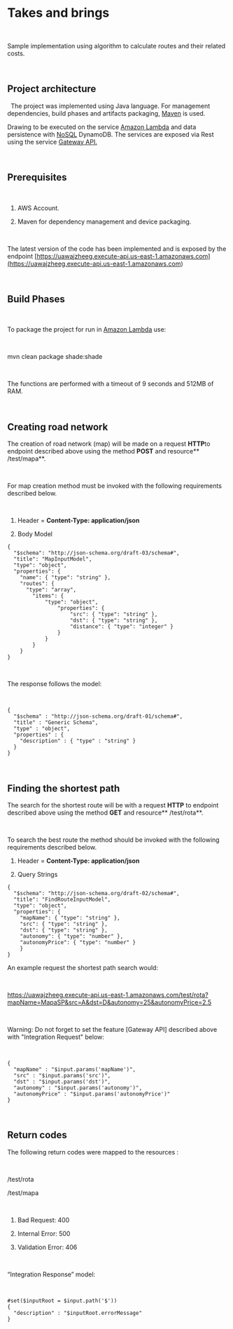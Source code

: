 Takes and brings
=======================

 

Sample implementation using algorithm to calculate routes and their
related costs.

 

Project architecture
----------------------

 
The project was implemented using Java language. For management
dependencies, build phases and artifacts packaging,
[Maven](<https://maven.apache.org>) is used.

Drawing to be executed on the service [Amazon
Lambda](<https://aws.amazon.com/lambda/>) and data persistence with
[NoSQL](<https://www.google.com.br/url?sa=t&rct=j&q=&esrc=s&source=web&cd=3&cad=rja&uact=8&ved=0CCUQFjACahUKEwirmP_d4PTHAhWBDpAKHWgPBZ8&url=https%3A%2F%2Fpt.wikipedia.org%2Fwiki%2FNoSQL&usg=AFQjCNFBP3QwsZfT1L6YqvnRdDLtjMFXhw&sig2=6L6i0MWRtLN1Z5WiVTSmNg>)
DynamoDB. The services are exposed via Rest using the service [Gateway
API.](<https://aws.amazon.com/api-gateway/>)

 

Prerequisites
--------------

 

1.  AWS Account.

2.  Maven for dependency management and device packaging.

 

The latest version of the code has been implemented and is
exposed by the endpoint
[https://uawajzheeg.execute-api.us-east-1.amazonaws.com](<https://uawajzheeg.execute-api.us-east-1.amazonaws.com>)

 

Build Phases
--------------

 

To package the project for run in [Amazon
Lambda](<https://aws.amazon.com/lambda/>) use:

 

mvn clean package shade:shade

 

The functions are performed with a timeout of 9 seconds and 512MB of RAM.

 

Creating road network
--------------------

The creation of road network (map) will be made on a request **HTTP**to
endpoint described above using the method **POST** and resource**
/test/mapa**.

 

For map creation method must be invoked with the following requirements
described below.

 

1.  Header = **Content-Type: application/json**

2.  Body Model

~~~~~~~~~~~~~~~~~~~~~~~~~~~~~~~~~~~~~~~~~~~~~~~~~~~~~~~~~~~~~~~~~~~~~~~~~~~~~~~~
{
  "$schema": "http://json-schema.org/draft-03/schema#",
  "title": "MapInputModel",
  "type": "object",
  "properties": {
    "name": { "type": "string" },
    "routes": {
      "type": "array",
        "items": {
            "type": "object",
                "properties": {
                    "src": { "type": "string" },
                    "dst": { "type": "string" },
                    "distance": { "type": "integer" }
                }
            }
        }
    }
}
~~~~~~~~~~~~~~~~~~~~~~~~~~~~~~~~~~~~~~~~~~~~~~~~~~~~~~~~~~~~~~~~~~~~~~~~~~~~~~~~

 

The response follows the model:

 

~~~~~~~~~~~~~~~~~~~~~~~~~~~~~~~~~~~~~~~~~~~~~~~~~~~~~~~~~~~~~~~~~~~~~~~~~~~~~~~~
{
  "$schema" : "http://json-schema.org/draft-01/schema#",
  "title" : "Generic Schema",
  "type" : "object",
  "properties" : {
    "description" : { "type" : "string" }
  }
}
~~~~~~~~~~~~~~~~~~~~~~~~~~~~~~~~~~~~~~~~~~~~~~~~~~~~~~~~~~~~~~~~~~~~~~~~~~~~~~~~

 

Finding the shortest path
--------------------------

The search for the shortest route will be with a request **HTTP** to endpoint
described above using the method **GET** and resource** /test/rota**.

 

To search the best route the method should be invoked with the following
requirements described below.

1.  Header = **Content-Type: application/json**

2.  Query Strings

~~~~~~~~~~~~~~~~~~~~~~~~~~~~~~~~~~~~~~~~~~~~~~~~~~~~~~~~~~~~~~~~~~~~~~~~~~~~~~~~
{
  "$schema": "http://json-schema.org/draft-02/schema#",
  "title": "FindRouteInputModel",
  "type": "object",
  "properties": {
    "mapName": { "type": "string" },
    "src": { "type": "string" },
    "dst": { "type": "string" },
    "autonomy": { "type": "number" },
    "autonomyPrice": { "type": "number" }
    }
}
~~~~~~~~~~~~~~~~~~~~~~~~~~~~~~~~~~~~~~~~~~~~~~~~~~~~~~~~~~~~~~~~~~~~~~~~~~~~~~~~



An example request the shortest path search would:

 

https://uawajzheeg.execute-api.us-east-1.amazonaws.com/test/rota?mapName=MapaSP&src=A&dst=D&autonomy=25&autonomyPrice=2.5

 

Warning: Do not forget to set the feature [Gateway API] described above with
"Integration Request" below:

 

~~~~~~~~~~~~~~~~~~~~~~~~~~~~~~~~~~~~~~~~~~~~~~~~~~~~~~~~~~~~~~~~~~~~~~~~~~~~~~~~
{
  "mapName" : "$input.params('mapName')",
  "src" : "$input.params('src')",
  "dst" : "$input.params('dst')",
  "autonomy" : "$input.params('autonomy')",
  "autonomyPrice" : "$input.params('autonomyPrice')"
}
~~~~~~~~~~~~~~~~~~~~~~~~~~~~~~~~~~~~~~~~~~~~~~~~~~~~~~~~~~~~~~~~~~~~~~~~~~~~~~~~

 

Return codes
------------------

The following return codes were mapped to the resources :

 

/test/rota

/test/mapa

 

1.  Bad Request: 400

2.  Internal Error: 500

3.  Validation Error: 406

 

“Integration Response” model:

 

~~~~~~~~~~~~~~~~~~~~~~~~~~~~~~~~~~~~~~~~~~~~~~~~~~~~~~~~~~~~~~~~~~~~~~~~~~~~~~~~
#set($inputRoot = $input.path('$'))
{
  "description" : "$inputRoot.errorMessage"
}
~~~~~~~~~~~~~~~~~~~~~~~~~~~~~~~~~~~~~~~~~~~~~~~~~~~~~~~~~~~~~~~~~~~~~~~~~~~~~~~~

 
